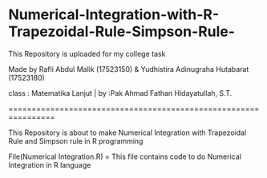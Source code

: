 # Numerical-Integration-with-R-Trapezoidal-Rule-Simpson-Rule-

This Repository is uploaded for my college task

Made by Rafli Abdul Malik (17523150) & Yudhistira Adinugraha Hutabarat (17523180)

class : Matematika Lanjut | by :Pak Ahmad Fathan Hidayatullah, S.T.

================================================================

This Repository is about to make Numerical Integration with Trapezoidal Rule and Simpson rule in R programming

File(Numerical Integration.R) = This file contains code to do Numerical Integration in R language
